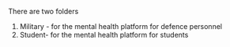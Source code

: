 There are two folders
1. Military - for the mental health platform for defence personnel
2. Student- for the mental health platform for students
